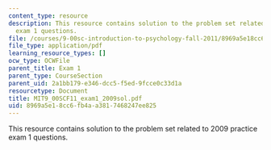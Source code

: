 ```yaml
---
content_type: resource
description: This resource contains solution to the problem set related to 2009 practice
  exam 1 questions.
file: /courses/9-00sc-introduction-to-psychology-fall-2011/8969a5e18cc6fb4aa3817468247ee825_MIT9_00SCF11_exam1_2009sol.pdf
file_type: application/pdf
learning_resource_types: []
ocw_type: OCWFile
parent_title: Exam 1
parent_type: CourseSection
parent_uid: 2a1bb179-e346-dcc5-f5ed-9fcce0c33d1a
resourcetype: Document
title: MIT9_00SCF11_exam1_2009sol.pdf
uid: 8969a5e1-8cc6-fb4a-a381-7468247ee825
---
```

This resource contains solution to the problem set related to 2009 practice exam 1 questions.